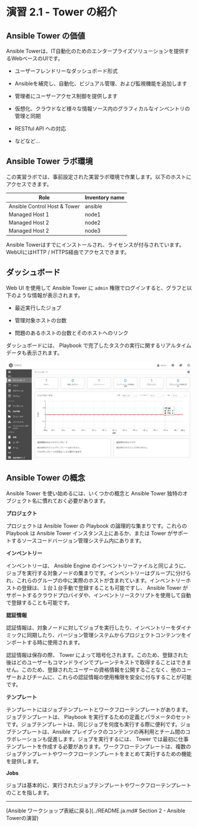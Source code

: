 # 演習 2.1 - Tower の紹介

## Ansible Tower の価値

Ansible Towerは、IT自動化のためのエンタープライズソリューションを提供するWebベースのUIです。

  - ユーザーフレンドリーなダッシュボード形式

  - Ansibleを補完し、自動化、ビジュアル管理、および監視機能を追加します

  - 管理者にユーザーアクセス制御を提供します

  - 仮想化、クラウドなど様々な情報ソース内のグラフィカルなインベントリの管理と同期

  - RESTful API への対応

  - などなど...

## Ansible Tower ラボ環境

この実習ラボでは、事前設定された実習ラボ環境で作業します。以下のホストにアクセスできます。  

| Role                         | Inventory name |
| -----------------------------| ---------------|
| Ansible Control Host & Tower | ansible        |
| Managed Host 1               | node1          |
| Managed Host 2               | node2          |
| Managed Host 2               | node3          |

Ansible Towerはすでにインストールされ、ライセンスが付与されています。WebUIにはHTTP / HTTPS経由でアクセスできます。  

## ダッシュボード

Web UI を使用して Ansible Tower に `admin` 権限でログインすると、グラフと以下のような情報が表示されます。  

  - 最近実行したジョブ

  - 管理対象ホストの台数

  - 問題のあるホストの台数とそのホストへのリンク

ダッシュボードには、 Playbook で完了したタスクの実行に関するリアルタイムデータも表示されます。  

![Ansible Tower ダッシュボード](images/dashboard-jp.png)

## Ansible Tower の概念

Ansible Tower を使い始めるには、いくつかの概念と Ansible Tower 独特のオブジェクト名に慣れておく必要があります。  

**プロジェクト**

プロジェクトは Ansible Tower の Playbook の論理的な集まりです。これらの Playbook は Ansible Tower インスタンス上にあるか、または Tower がサポートするソースコードバージョン管理システム内にあります。  

**インベントリー**

インベントリーは、 Ansible Engine のインベントリーファイルと同じように、ジョブを実行する対象ノードの集まりです。インベントリーはグループに分けられ、これらのグループの中に実際のホストが含まれています。インベントリーホストの登録は、１台１台手動で登録することも可能ですし、 Ansible Tower がサポートするクラウドプロバイダや、インベントリースクリプトを使用して自動で登録することも可能です。  

**認証情報**

認証情報は、対象ノードに対してジョブを実行したり、インベントリーをダイナミックに同期したり、バージョン管理システムからプロジェクトコンテンツをインポートする時に使用されます。  

認証情報は保存の際、 Tower によって暗号化されます。このため、登録された後はどのユーザーもコマンドラインでプレーンテキストで取得することはできません。このため、登録されたユーザーの資格情報を公開することなく、他のユーザーおよびチームに、これらの認証情報の使用権限を安全に付与することが可能です。  


**テンプレート**

テンプレートにはジョブテンプレートとワークフローテンプレートがあります。ジョブテンプレートは、 Playbook を実行するための定義とパラメータのセットです。ジョブテンプレートは、同じジョブを何度も実行する際に便利です。ジョブテンプレートは、Ansible プレイブックのコンテンツの再利用とチーム間のコラボレーションも促進します。ジョブを実行するには、 Tower では最初に仕事テンプレートを作成する必要があります。ワークフローテンプレートは、複数のジョブテンプレートやワークフローテンプレートをまとめて実行するための機能を提供します。

**Jobs**

ジョブは基本的に、実行されたジョブテンプレートやワークフローテンプレートのことを指します。

----

[Ansible ワークショップ表紙に戻る](../README.ja.md# Section 2 - Ansible Towerの演習)

